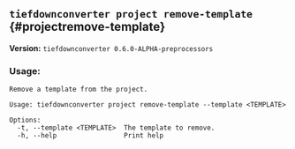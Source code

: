 ## `tiefdownconverter project remove-template` {#projectremove-template}

**Version:** `tiefdownconverter 0.6.0-ALPHA-preprocessors`

### Usage:
```
Remove a template from the project.

Usage: tiefdownconverter project remove-template --template <TEMPLATE>

Options:
  -t, --template <TEMPLATE>  The template to remove.
  -h, --help                 Print help
```

